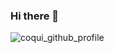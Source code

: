 ### Hi there 👋
![coqui_github_profile](https://user-images.githubusercontent.com/67551873/122688941-c5c2c200-d1f5-11eb-8af8-c9b1b6ee7592.jpg)
<!--
**ctevez74/ctevez74** is a ✨ _special_ ✨ repository because its `README.md` (this file) appears on your GitHub profile.

Here are some ideas to get you started:

- 🔭 I’m currently working on ...
- 🌱 I’m currently learning ...
- 👯 I’m looking to collaborate on ...
- 🤔 I’m looking for help with ...
- 💬 Ask me about ...
- 📫 How to reach me: ...
- 😄 Pronouns: ...
- ⚡ Fun fact: ...
-->

